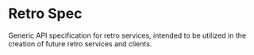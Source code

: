 # Retro Spec

Generic API specification for retro services, intended to be utilized in the creation of future retro services and clients. 

